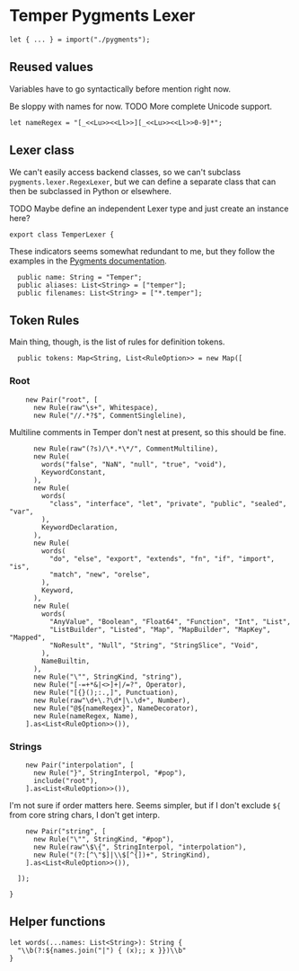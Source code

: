 # Temper Pygments Lexer

    let { ... } = import("./pygments");

## Reused values

Variables have to go syntactically before mention right now.

Be sloppy with names for now. TODO More complete Unicode support.

    let nameRegex = "[_<<Lu>><<Ll>>][_<<Lu>><<Ll>>0-9]*";

## Lexer class

We can't easily access backend classes, so we can't subclass
`pygments.lexer.RegexLexer`, but we can define a separate class that can then
be subclassed in Python or elsewhere.

TODO Maybe define an independent Lexer type and just create an instance here?

    export class TemperLexer {

These indicators seems somewhat redundant to me, but they follow the examples in
the [Pygments documentation][pygments-lexer-docs].

      public name: String = "Temper";
      public aliases: List<String> = ["temper"];
      public filenames: List<String> = ["*.temper"];

## Token Rules

Main thing, though, is the list of rules for definition tokens.

      public tokens: Map<String, List<RuleOption>> = new Map([

### Root

        new Pair("root", [
          new Rule(raw"\s+", Whitespace),
          new Rule("//.*?$", CommentSingleline),

Multiline comments in Temper don't nest at present, so this should be fine.

          new Rule(raw"(?s)/\*.*\*/", CommentMultiline),
          new Rule(
            words("false", "NaN", "null", "true", "void"),
            KeywordConstant,
          ),
          new Rule(
            words(
              "class", "interface", "let", "private", "public", "sealed", "var",
            ),
            KeywordDeclaration,
          ),
          new Rule(
            words(
              "do", "else", "export", "extends", "fn", "if", "import", "is",
              "match", "new", "orelse",
            ),
            Keyword,
          ),
          new Rule(
            words(
              "AnyValue", "Boolean", "Float64", "Function", "Int", "List",
              "ListBuilder", "Listed", "Map", "MapBuilder", "MapKey", "Mapped",
              "NoResult", "Null", "String", "StringSlice", "Void",
            ),
            NameBuiltin,
          ),
          new Rule("\"", StringKind, "string"),
          new Rule("[-=+*&|<>]+|/=?", Operator),
          new Rule("[{}();:.,]", Punctuation),
          new Rule(raw"\d+\.?\d*|\.\d+", Number),
          new Rule("@${nameRegex}", NameDecorator),
          new Rule(nameRegex, Name),
        ].as<List<RuleOption>>()),

### Strings

        new Pair("interpolation", [
          new Rule("}", StringInterpol, "#pop"),
          include("root"),
        ].as<List<RuleOption>>()),

I'm not sure if order matters here. Seems simpler, but if I don't exclude `${`
from core string chars, I don't get interp.

        new Pair("string", [
          new Rule("\"", StringKind, "#pop"),
          new Rule(raw"\$\{", StringInterpol, "interpolation"),
          new Rule("(?:[^\"$]|\\$[^{])+", StringKind),
        ].as<List<RuleOption>>()),

      ]);

    }

## Helper functions

    let words(...names: List<String>): String {
      "\\b(?:${names.join("|") { (x);; x }})\\b"
    }

[issue1631]: https://github.com/temper-lang/temper/issues/1631
[pygments-lexer-docs]: https://pygments.org/docs/lexerdevelopment/
